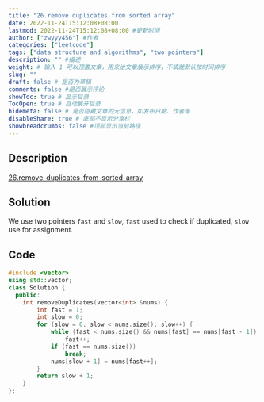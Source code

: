 ```yaml
---
title: "26.remove duplicates from sorted array"
date: 2022-11-24T15:12:08+08:00
lastmod: 2022-11-24T15:12:08+08:00 #更新时间
author: ["zwyyy456"] #作者
categories: ["leetcode"]
tags: ["data structure and algorithms", "two pointers"]
description: "" #描述
weight: # 输入 1 可以顶置文章，用来给文章展示排序，不填就默认按时间排序
slug: ""
draft: false # 是否为草稿
comments: false #是否展示评论
showToc: true # 显示目录
TocOpen: true # 自动展开目录
hidemeta: false # 是否隐藏文章的元信息，如发布日期、作者等
disableShare: true # 底部不显示分享栏
showbreadcrumbs: false #顶部显示当前路径
---
```

## Description
[26.remove-duplicates-from-sorted-array](https://leetcode.cn/problems/remove-duplicates-from-sorted-array/)

## Solution
We use two pointers `fast` and `slow`, `fast` used to check if duplicated, `slow` use for assignment.

## Code
```cpp
#include <vector>
using std::vector;
class Solution {
  public:
    int removeDuplicates(vector<int> &nums) {
        int fast = 1;
        int slow = 0;
        for (slow = 0; slow < nums.size(); slow++) {
            while (fast < nums.size() && nums[fast] == nums[fast - 1])
                fast++;
            if (fast == nums.size())
                break;
            nums[slow + 1] = nums[fast++];
        }
        return slow + 1;
    }
};
```